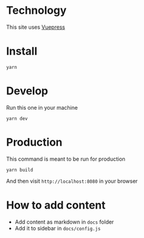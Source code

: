 # Technology

This site uses [Vuepress](https://v1.vuepress.vuejs.org/guide/getting-started.html#quick-start)

# Install

```
yarn 
```

# Develop

Run this one in your machine

```
yarn dev
```

# Production

This command is meant to be run for production

```
yarn build
```

And then visit `http://localhost:8080` in your browser

# How to add content

- Add content as markdown in `docs` folder
- Add it to sidebar in `docs/config.js`

